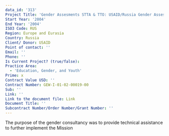 ```yaml
---
data_id: '313'
Project Title: 'Gender Assesments STTA & TTO: USAID/Russia Gender Assessment (TDY 34)'
Start Year: '2004'
End Year: '2004'
ISO3 Code: RUS
Region: Europe and Eurasia
Country: Russia
Client/ Donor: USAID
Point of contact: ''
Email: ''
Phone: ''
Is Current Project? (true/false): 
Practice Area:
  - 'Education, Gender, and Youth'
Prime: x
Contract Value USD: ''
Contract Number: GEW-I-01-02-00019-00
Sub: ''
Link: ''
Link to the document file: Link
Document Title: ''
Subcontract Number/Order Number/Grant Number: ''
---
```


The purpose of the gender consultancy was to provide technical assistance to further implement the Mission